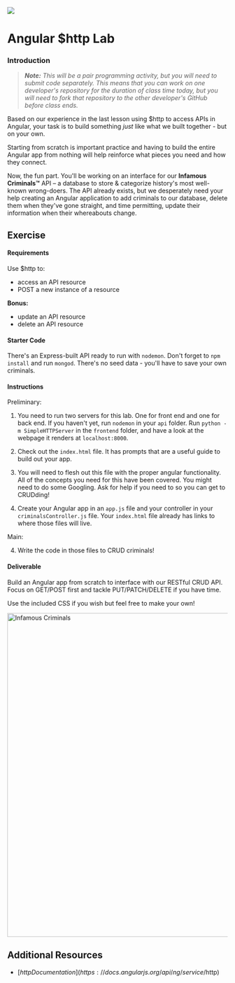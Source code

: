 <!--
Market: SF
-->

![](https://ga-dash.s3.amazonaws.com/production/assets/logo-9f88ae6c9c3871690e33280fcf557f33.png)

# Angular $http Lab

### Introduction

> ***Note:*** *This will be a pair programming activity, but you will need to submit code separately.  This means that you can work on one developer's repository for the duration of class time today, but you will need to fork that repository to the other developer's GitHub before class ends.*

Based on our experience in the last lesson using $http to access APIs in Angular, your task is to build something _just_ like what we built together - but on your own.

Starting from scratch is important practice and having to build the entire Angular app from nothing will help reinforce what pieces you need and how they connect.

Now, the fun part. You'll be working on an interface for our **Infamous Criminals™** API – a database to store & categorize history's most well-known wrong-doers. The API already exists, but we desperately need your help creating an Angular application to add criminals to our database, delete them when they've gone straight, and time permitting, update their information when their whereabouts change.


## Exercise

#### Requirements

Use $http to:

- access an API resource
- POST a new instance of a resource

**Bonus:**
- update an API resource
- delete an API resource

#### Starter Code

There's an Express-built API ready to run with `nodemon`. Don't forget to `npm install` and run `mongod`. There's no seed data - you'll have to save your own criminals.

#### Instructions

Preliminary:

1. You need to run two servers for this lab.  One for front end and one for back end.  If you haven't yet, run `nodemon` in your `api` folder.  Run `python -m SimpleHTTPServer` in the `frontend` folder, and have a look at the webpage it renders at `localhost:8000`.

1. Check out the `index.html` file. It has prompts that are a useful guide to build out your app.

2. You will need to flesh out this file with the proper angular functionality. All of the concepts you need for this have been covered. You might need to do some Googling. Ask for help if you need to so you can get to CRUDding!

3. Create your Angular app in an `app.js` file and your controller in your `criminalsController.js` file. Your `index.html` file already has links to where those files will live.

Main:

4. Write the code in those files to CRUD criminals!

#### Deliverable

Build an Angular app from scratch to interface with our RESTful CRUD API. Focus on GET/POST first and tackle PUT/PATCH/DELETE if you have time.

Use the included CSS if you wish but feel free to make your own!

<img width="740" alt="Infamous Criminals" src="https://cloud.githubusercontent.com/assets/25366/9455944/e202ed9e-4a85-11e5-8752-2cf61f242867.png">

## Additional Resources

- [$http Documentation](https://docs.angularjs.org/api/ng/service/$http)

